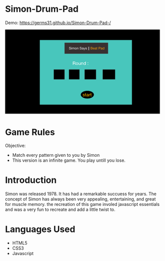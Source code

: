 # Simon-Drum-Pad
Demo: https://germs31.github.io/Simon-Drum-Pad-/

![Simon Wireframe](image/wire-frame.png "wireframe")

# Game Rules
Objective: 
- Match every pattern given to you by Simon
- This version is an infinite game. You play untill you lose. 

# Introduction 
Simon was released 1978. It has had a remarkable succuess for years. The concept of Simon has always been very appealing, entertaining, and great for muscle memory. the recreation of this game involed javascript essentials and was a very fun to recreate and add a little twist to.  

# Languages Used 
- HTML5
- CSS3 
- Javascript


